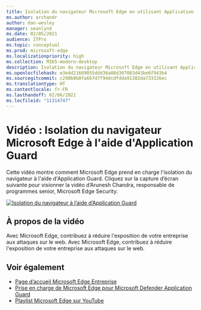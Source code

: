 ```yaml
---
title: Isolation du navigateur Microsoft Edge en utilisant Application Guard
ms.author: archandr
author: dan-wesley
manager: seanlynd
ms.date: 02/05/2021
audience: ITPro
ms.topic: conceptual
ms.prod: microsoft-edge
ms.localizationpriority: high
ms.collection: M365-modern-desktop
description: Isolation du navigateur Microsoft Edge en utilisant Application Guard
ms.openlocfilehash: e3e4d21669055ddd36a08d307083d43be6f943b4
ms.sourcegitcommit: c290b0b0fa6b7d7f94dcdfdda91302da733326ec
ms.translationtype: HT
ms.contentlocale: fr-FR
ms.lasthandoff: 02/06/2021
ms.locfileid: "11314747"
---
```

# Vidéo : Isolation du navigateur Microsoft Edge à l'aide d'Application Guard

Cette vidéo montre comment Microsoft Edge prend en charge l'isolation du navigateur à l'aide d'Application Guard. Cliquez sur la capture d’écran suivante pour visionner la vidéo d’Arunesh Chandra, responsable de programmes senior, Microsoft Edge Security.

[![Isolation du navigateur à l’aide d’Application Guard]( media/microsoft-edge-video-security-application-guard/0.png)](http://www.youtube.com/watch?v=zQjaRqNXMqw "Browser isolation using Application Guard")

## À propos de la vidéo

Avec Microsoft Edge, contribuez à réduire l'exposition de votre entreprise aux attaques sur le web. Avec Microsoft Edge, contribuez à réduire l'exposition de votre entreprise aux attaques sur le web.

## Voir également

- [Page d’accueil Microsoft Edge Entreprise](https://aka.ms/EdgeEnterprise)
- [Prise en charge de Microsoft Edge pour Microsoft Defender Application Guard](microsoft-edge-security-windows-defender-application-guard.md)
- [Playlist Microsoft Edge sur YouTube](https://www.youtube.com/playlist?list=PLXtHYVsvn_b-uXh1tMeYpT-0iD8tD3tFy)